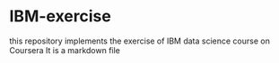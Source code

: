 # IBM-exercise
this repository implements the exercise of IBM data science course on Coursera  It is a markdown file
